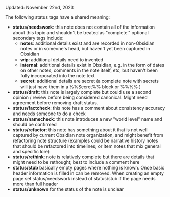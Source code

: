 Updated: November 22nd, 2023

The following status tags have a shared meaning:

- **status/needswork**: this note does not contain all of the information about this topic and shouldn't be treated as "complete." optional secondary tags include:
	- **notes**: additional details exist and are recorded in non-Obsidian notes or in someone's head, but haven't yet been captured in Obsidian
	- **wip**: additional details need to invented
	- **internal**: additional details exist in Obsidian, e.g. in the form of dates on other notes, comments in the note itself, etc, but haven't been fully incorporated into the note text
	- **secret**: additional details are secret (a complete note with secrets will just have them in a %%Secret%% block or %%%% )
- **status/draft**: this note is largely complete but could use a second opinion / review before being considered canonical. Might need agreement before removing draft status.
- **status/factcheck**: this note has a comment about consistency accuracy and needs someone to do a check
- **status/namecheck**: this note introduces a new "world level" name and should be confirmed
- **status/refactor**: this note has something about it that is not well captured by current Obsidian note organization, and might benefit from refactoring note structure (examples could be narrative history notes that should be refactored into timelines; or item notes that mix general and specific lore)
- **status/rethink**: note is relatively complete but there are details that might need to be rethought; best to include a comment here
- **status/stub** basically empty pages where nothing is known. Once basic header information is filled in can be removed. When creating an empty page set status/needswork instead of status/stub if the page needs more than full header
- **status/unknown** for the status of the note is unclear